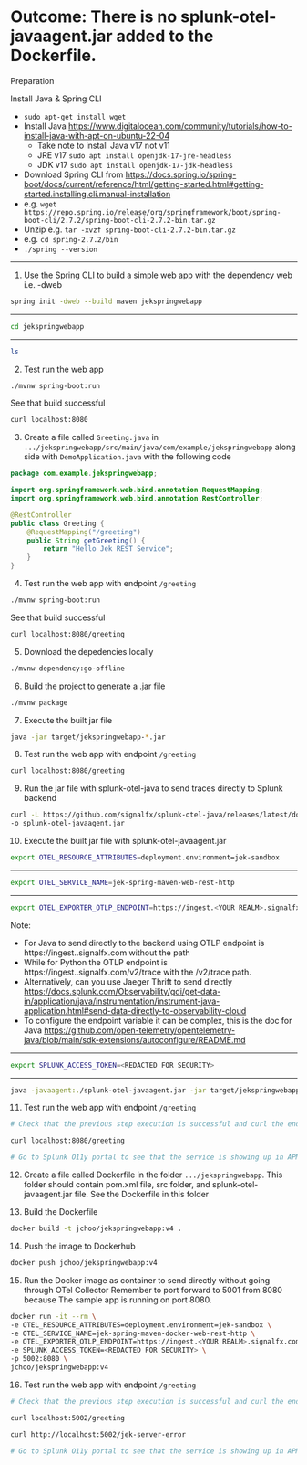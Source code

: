 # Outcome: There is no splunk-otel-javaagent.jar added to the Dockerfile.

Preparation

Install Java & Spring CLI 
- `sudo apt-get install wget`
- Install Java https://www.digitalocean.com/community/tutorials/how-to-install-java-with-apt-on-ubuntu-22-04
    - Take note to install Java v17 not v11
    - JRE v17 `sudo apt install openjdk-17-jre-headless`
    - JDK v17 `sudo apt install openjdk-17-jdk-headless`
- Download Spring CLI from https://docs.spring.io/spring-boot/docs/current/reference/html/getting-started.html#getting-started.installing.cli.manual-installation
- e.g. `wget https://repo.spring.io/release/org/springframework/boot/spring-boot-cli/2.7.2/spring-boot-cli-2.7.2-bin.tar.gz`
- Unzip e.g. `tar -xvzf spring-boot-cli-2.7.2-bin.tar.gz`
- e.g. `cd spring-2.7.2/bin`
- `./spring --version`

---

1. Use the Spring CLI to build a simple web app
with the dependency web i.e. -dweb
```bash
spring init -dweb --build maven jekspringwebapp
```
---
```bash
cd jekspringwebapp
```
---
```bash
ls
```

2. Test run the web app
```bash
./mvnw spring-boot:run
```
See that build successful

```bash
curl localhost:8080
```

3. Create a file called `Greeting.java` in `.../jekspringwebapp/src/main/java/com/example/jekspringwebapp` along side with `DemoApplication.java` with the following code
```java
package com.example.jekspringwebapp;

import org.springframework.web.bind.annotation.RequestMapping;
import org.springframework.web.bind.annotation.RestController;

@RestController
public class Greeting {
    @RequestMapping("/greeting")
    public String getGreeting() {
        return "Hello Jek REST Service";
    }
}
```

4. Test run the web app with endpoint `/greeting`
```bash
./mvnw spring-boot:run
```
See that build successful

```bash
curl localhost:8080/greeting
```

5. Download the depedencies locally
```bash
./mvnw dependency:go-offline
```

6. Build the project to generate a .jar file
```bash
./mvnw package
```

7. Execute the built jar file
```bash
java -jar target/jekspringwebapp-*.jar
```

8. Test run the web app with endpoint `/greeting`
```bash
curl localhost:8080/greeting
```

9. Run the jar file with splunk-otel-java to send traces directly to Splunk backend
```bash
curl -L https://github.com/signalfx/splunk-otel-java/releases/latest/download/splunk-otel-javaagent.jar \
-o splunk-otel-javaagent.jar
```

10. Execute the built jar file with splunk-otel-javaagent.jar
```bash
export OTEL_RESOURCE_ATTRIBUTES=deployment.environment=jek-sandbox
```
---
```bash
export OTEL_SERVICE_NAME=jek-spring-maven-web-rest-http
```
---
```bash
export OTEL_EXPORTER_OTLP_ENDPOINT=https://ingest.<YOUR REALM>.signalfx.com
```
Note: 
- For Java to send directly to the backend using OTLP endpoint is https://ingest.<YOUR REALM>.signalfx.com without the path
- While for Python the OTLP endpoint is https://ingest.<YOUR REALM>.signalfx.com/v2/trace with the /v2/trace path.
- Alternatively, can you use Jaeger Thrift to send directly https://docs.splunk.com/Observability/gdi/get-data-in/application/java/instrumentation/instrument-java-application.html#send-data-directly-to-observability-cloud
- To configure the endpoint variable it can be complex, this is the doc for Java https://github.com/open-telemetry/opentelemetry-java/blob/main/sdk-extensions/autoconfigure/README.md
---
```bash
export SPLUNK_ACCESS_TOKEN=<REDACTED FOR SECURITY>
```
---
```bash
java -javaagent:./splunk-otel-javaagent.jar -jar target/jekspringwebapp-*.jar
```

11. Test run the web app with endpoint `/greeting`
```bash
# Check that the previous step execution is successful and curl the endpoint.

curl localhost:8080/greeting

# Go to Splunk O11y portal to see that the service is showing up in APM.
```


12. Create a file called Dockerfile in the folder `.../jekspringwebapp`. 
This folder should contain pom.xml file, src folder, and splunk-otel-javaagent.jar file.
See the Dockerfile in this folder

13. Build the Dockerfile
```bash
docker build -t jchoo/jekspringwebapp:v4 .
```

14. Push the image to Dockerhub
```bash
docker push jchoo/jekspringwebapp:v4
```

15. Run the Docker image as container to send directly without going through OTel Collector
Remember to port forward to 5001 from 8080 because 
The sample app is running on port 8080.
```bash
docker run -it --rm \
-e OTEL_RESOURCE_ATTRIBUTES=deployment.environment=jek-sandbox \
-e OTEL_SERVICE_NAME=jek-spring-maven-docker-web-rest-http \
-e OTEL_EXPORTER_OTLP_ENDPOINT=https://ingest.<YOUR REALM>.signalfx.com \
-e SPLUNK_ACCESS_TOKEN=<REDACTED FOR SECURITY> \
-p 5002:8080 \
jchoo/jekspringwebapp:v4
```

16. Test run the web app with endpoint `/greeting`
```bash
# Check that the previous step execution is successful and curl the endpoint.

curl localhost:5002/greeting

curl http://localhost:5002/jek-server-error

# Go to Splunk O11y portal to see that the service is showing up in APM.
```

